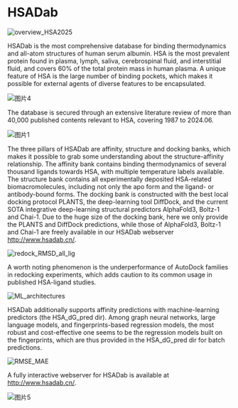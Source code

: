 # HSADab

![overview_HSA2025](https://github.com/user-attachments/assets/6d782646-f6ae-42e8-9cda-e10882bb92e7)

HSADab is the most comprehensive database for binding thermodynamics and all-atom structures of human serum albumin. HSA is the most prevalent protein found in plasma, lymph, saliva, cerebrospinal fluid, and interstitial fluid, and covers 60% of the total protein mass in human plasma. A unique feature of HSA is the large number of binding pockets, which makes it possible for external agents of diverse features to be encapsulated. 

![图片4](https://github.com/user-attachments/assets/49d24ad2-987a-4110-8491-5ffd52f59b2f)

The database is secured through an extensive literature review of more than 40,000 published contents relevant to HSA, covering 1987 to 2024.06. 

![图片1](https://github.com/user-attachments/assets/d255d396-5d80-472d-881a-85985fd30ecd)

The three pillars of HSADab are affinity, structure and docking banks, which makes it possible to grab some understanding about the structure-affinity relationship. The affinity bank contains binding thermodynamics of several thousand ligands towards HSA, with multiple temperature labels available. The structure bank contains all experimentally deposited HSA-related biomacromolecules, including not only the apo form and the ligand- or antibody-bound forms. The docking bank is constructed with the best local docking protocol PLANTS, the deep-learning tool DiffDock, and the current SOTA integrative deep-learning structural predictors AlphaFold3, Boltz-1 and Chai-1. Due to the huge size of the docking bank, here we only provide the PLANTS and DiffDock predictions, while those of AlphaFold3, Boltz-1 and Chai-1 are freely available in our HSADab webserver http://www.hsadab.cn/. 

![redock_RMSD_all_lig](https://github.com/user-attachments/assets/e728d865-3b81-423e-ba51-fb03de300515)

A worth noting phenomenon is the underperformance of AutoDock families in redocking experiments, which adds caution to its common usage in published HSA-ligand studies. 

![ML_architectures](https://github.com/user-attachments/assets/7d8ef4aa-e02c-46bd-be30-154b25fa0cb9)

HSADab additionally supports affinity predictions with machine-learning predictors (the HSA_dG_pred dir). Among graph neural networks, large language models, and fingerprints-based regression models, the most robust and cost-effective one seems to be the regression models built on the fingerprints, which are thus provided in the HSA_dG_pred dir for batch predictions. 

![RMSE_MAE](https://github.com/user-attachments/assets/2effc1a7-19cd-4621-b95b-e769a0287996)

A fully interactive webserver for HSADab is available at http://www.hsadab.cn/. 

![图片5](https://github.com/user-attachments/assets/4faa9ce5-f541-4c27-9e68-7527e07cc7a2)
